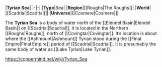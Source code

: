 |**Tyrian Sea**|
|-|-|
|**Type**|Sea|
|**Region**|[[Roughs\|The Roughs]]|
|**World**|[[Scadrial\|Scadrial]]|
|**Universe**|[[Cosmere\|Cosmere]]|

The **Tyrian Sea** is a body of water north of the [[Elendel Basin\|Elendel Basin]] on [[Scadrial\|Scadrial]].
It is located in the Northern [[Roughs\|Roughs]], north of [[Covingtar\|Covingtar]]. It’s location is about where the [[Ashmount\|Ashmount]] Tyrian stood during the [[Final Empire\|Final Empire]] period of [[Scadrial\|Scadrial]]. It is presumably the same body of water as [[Lake Tyrian\|Lake Tyrian]].



https://coppermind.net/wiki/Tyrian_Sea